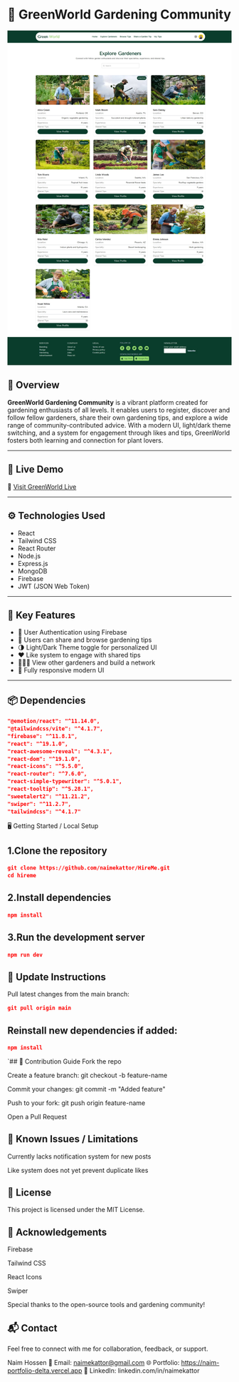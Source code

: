 # 🌱 GreenWorld Gardening Community

![GreenWorld Screenshot](./home.jpeg)

## 📝 Overview

**GreenWorld Gardening Community** is a vibrant platform created for gardening enthusiasts of all levels. It enables users to register, discover and follow fellow gardeners, share their own gardening tips, and explore a wide range of community-contributed advice. With a modern UI, light/dark theme switching, and a system for engagement through likes and tips, GreenWorld fosters both learning and connection for plant lovers.

---

## 🚀 Live Demo

🔗 [Visit GreenWorld Live](https://gardening-34dc8.web.app/)

---

## ⚙️ Technologies Used

- React
- Tailwind CSS
- React Router
- Node.js
- Express.js
- MongoDB
- Firebase
- JWT (JSON Web Token)

---

## 🌟 Key Features

- 🔐 User Authentication using Firebase
- 📝 Users can share and browse gardening tips
- 🌗 Light/Dark Theme toggle for personalized UI
- ❤️ Like system to engage with shared tips
- 🧑‍🤝‍🧑 View other gardeners and build a network
- 📱 Fully responsive modern UI

---

## 📦 Dependencies

```json
"@emotion/react": "^11.14.0",
"@tailwindcss/vite": "^4.1.7",
"firebase": "^11.8.1",
"react": "^19.1.0",
"react-awesome-reveal": "^4.3.1",
"react-dom": "^19.1.0",
"react-icons": "^5.5.0",
"react-router": "^7.6.0",
"react-simple-typewriter": "^5.0.1",
"react-tooltip": "^5.28.1",
"sweetalert2": "^11.21.2",
"swiper": "^11.2.7",
"tailwindcss": "^4.1.7"
```
🖥️ Getting Started / Local Setup
## 1.Clone the repository
```json
git clone https://github.com/naimekattor/HireMe.git
cd hireme
```
## 2.Install dependencies
```json
npm install

```
## 3.Run the development server
```json
npm run dev
```
## 📌 Update Instructions
Pull latest changes from the main branch:
```json
git pull origin main

```
## Reinstall new dependencies if added:
```json
npm install

```
`## 🤝 Contribution Guide
Fork the repo

Create a feature branch: git checkout -b feature-name

Commit your changes: git commit -m "Added feature"

Push to your fork: git push origin feature-name

Open a Pull Request

## 🛑 Known Issues / Limitations
Currently lacks notification system for new posts

Like system does not yet prevent duplicate likes

## 📄 License
This project is licensed under the MIT License.

## 🙌 Acknowledgements
Firebase

Tailwind CSS

React Icons

Swiper

Special thanks to the open-source tools and gardening community!

## 📬 Contact
Feel free to connect with me for collaboration, feedback, or support.

Naim Hossen
📧 Email: naimekattor@gmail.com
🌐 Portfolio: https://naim-portfolio-delta.vercel.app
💼 LinkedIn: linkedin.com/in/naimekattor
